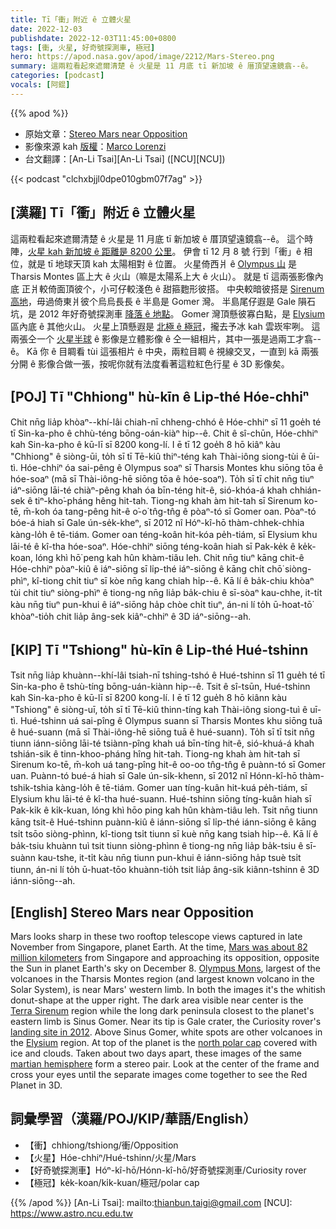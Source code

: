 ```yaml
---
title: Tī「衝」附近 ê 立體火星
date: 2022-12-03
publishdate: 2022-12-03T11:45:00+0800
tags: [衝, 火星, 好奇號探測車, 極冠]
hero: https://apod.nasa.gov/apod/image/2212/Mars-Stereo.png
summary: 這兩粒看起來遮爾清楚 ê 火星是 11 月底 tī 新加坡 ê 厝頂望遠鏡翕--ê。
categories: [podcast]
vocals: [阿錕]
---
```


{{% apod %}}

- 原始文章：[Stereo Mars near Opposition](https://apod.nasa.gov/apod/ap221203.html)
- 影像來源 kah [版權][copyright]：[Marco Lorenzi](https://www.glitteringlights.com/)
- 台文翻譯：[An-Li Tsai][An-Li Tsai] ([NCU][NCU])

{{< podcast "clchxbjjl0dpe010gbm07f7ag" >}}

## [漢羅] Tī「衝」附近 ê 立體火星
這兩粒看起來遮爾清楚 ê 火星是 11 月底 tī 新加坡 ê 厝頂望遠鏡翕--ê。
這个時陣，[火星 kah 新加坡 ê 距離是 8200 公里][Mars was about 82 million kilometers]。
伊會 tī 12 月 8 號 行到「衝」ê 相位，就是 tī 地球天頂 kah 太陽相對 ê 位置。
火星倚西爿 ê [Olympus 山][Olympus Mons] 是 Tharsis Montes 區上大 ê 火山（嘛是太陽系上大 ê 火山）。
就是 tī 這兩張影像內底 正爿較倚面頂彼个，小可仔較淺色 ê 甜箍麭形彼搭。
中央較暗彼搭是 [Sirenum 高地][Terra Sirenum]，毋過倚東爿彼个烏烏長長 ê 半島是 Gomer 灣。
半島尾仔遐是 Gale 隕石坑，是 2012 年好奇號探測車 [降落 ê 地點][landing site in 2012]。
Gomer 灣頂懸彼寡白點，是 [Elysium][Elysium] 區內底 ê 其他火山。
火星上頂懸遐是 [北極 ê 極冠][north polar cap]，攏去予冰 kah 雲崁牢咧。
這兩張仝一个 [火星半球][martian hemisphere] ê 影像是立體影像 ê 仝一組相片，其中一張是過兩工才翕--ê。
Kā 你 ê 目睭看 tùi 這張相片 ê 中央，兩粒目睭 ê 視線交叉，一直到 kā 兩張分開 ê 影像合做一張，按呢你就有法度看著這粒紅色行星 ê 3D 影像矣。

## [POJ] Tī "Chhiong" hù-kīn ê Li̍p-thé Hóe-chhiⁿ
Chit nn̄g lia̍p khòaⁿ--khí-lâi chiah-nī chheng-chhó ê Hóe-chhiⁿ sī 11 goe̍h té tī Sin-ka-pho ê chhù-téng bōng-oán-kiàⁿ hip--ê.
Chit ê sî-chūn, Hóe-chhiⁿ kah Sin-ka-pho ê kū-lī sī 8200 kong-lí.
I ē tī 12 goe̍h 8 hō kiâⁿ kàu "Chhiong" ê siòng-ūi, to̍h sī tī Tē-kiû thiⁿ-téng kah Thài-iông siong-tùi ê ūi-tì.
Hóe-chhiⁿ óa sai-pêng ê Olympus soaⁿ sī Tharsis Montes khu siōng tōa ê hóe-soaⁿ (mā sī Thài-iông-hē siōng tōa ê hóe-soaⁿ).
To̍h sī tī chit nn̄g tiuⁿ iáⁿ-siōng lāi-té chiàⁿ-pêng khah óa bīn-téng hit-ê, sió-khóa-á khah chhián-sek ê tiⁿ-kho͘-pháng hêng hit-tah.
Tiong-ng khah àm hit-tah sī Sirenum ko-tē, m̄-koh óa tang-pêng hit-ê o͘-o͘ tn̂g-tn̂g ê pòaⁿ-tó sī Gomer oan.
Pòaⁿ-tó bóe-á hiah sī Gale ún-se̍k-kheⁿ, sī 2012 nî Hóⁿ-kî-hō thàm-chhek-chhia kàng-lo̍h ê tē-tiám.
Gomer oan téng-koân hit-kóa pe̍h-tiám, sī Elysium khu lāi-té ê kî-tha hóe-soaⁿ.
Hóe-chhiⁿ siōng téng-koân hiah sī Pak-ke̍k ê ke̍k-koan, lóng khì hō͘ peng kah hûn khàm-tiâu leh.
Chit nn̄g tiuⁿ kāng chit-ê Hóe-chhiⁿ pòaⁿ-kiû ê iáⁿ-siōng sī li̍p-thé iáⁿ-siōng ê kāng chi̍t chō͘ siòng-phìⁿ, kî-tiong chi̍t tiuⁿ sī kòe nn̄g kang chiah hi̍p--ê.
Kā lí ê ba̍k-chiu khòaⁿ tùi chit tiuⁿ siòng-phìⁿ ê tiong-ng nn̄g lia̍p ba̍k-chiu ê sī-sòaⁿ kau-chhe, it-ti̍t kàu nn̄g tiuⁿ pun-khui ê iáⁿ-siōng ha̍p chòe chi̍t tiuⁿ, án-ni lí to̍h ū-hoat-tō͘ khòaⁿ-tio̍h chit lia̍p âng-sek kiâⁿ-chhiⁿ ê 3D iáⁿ-siōng--ah.

## [KIP] Tī "Tshiong" hù-kīn ê Li̍p-thé Hué-tshinn
Tsit nn̄g lia̍p khuànn--khí-lâi tsiah-nī tshing-tshó ê Hué-tshinn sī 11 gue̍h té tī Sin-ka-pho ê tshù-tíng bōng-uán-kiànn hip--ê.
Tsit ê sî-tsūn, Hué-tshinn kah Sin-ka-pho ê kū-lī sī 8200 kong-lí.
I ē tī 12 gue̍h 8 hō kiânn kàu "Tshiong" ê siòng-uī, to̍h sī tī Tē-kiû thinn-tíng kah Thài-iông siong-tuì ê uī-tì.
Hué-tshinn uá sai-pîng ê Olympus suann sī Tharsis Montes khu siōng tuā ê hué-suann (mā sī Thài-iông-hē siōng tuā ê hué-suann).
To̍h sī tī tsit nn̄g tiunn iánn-siōng lāi-té tsiànn-pîng khah uá bīn-tíng hit-ê, sió-khuá-á khah tshián-sik ê tinn-khoo-pháng hîng hit-tah.
Tiong-ng khah àm hit-tah sī Sirenum ko-tē, m̄-koh uá tang-pîng hit-ê oo-oo tn̂g-tn̂g ê puànn-tó sī Gomer uan.
Puànn-tó bué-á hiah sī Gale ún-si̍k-khenn, sī 2012 nî Hónn-kî-hō thàm-tshik-tshia kàng-lo̍h ê tē-tiám.
Gomer uan tíng-kuân hit-kuá pe̍h-tiám, sī Elysium khu lāi-té ê kî-tha hué-suann.
Hué-tshinn siōng tíng-kuân hiah sī Pak-ki̍k ê ki̍k-kuan, lóng khì hōo ping kah hûn khàm-tiâu leh.
Tsit nn̄g tiunn kāng tsit-ê Hué-tshinn puànn-kiû ê iánn-siōng sī li̍p-thé iánn-siōng ê kāng tsi̍t tsōo siòng-phìnn, kî-tiong tsi̍t tiunn sī kuè nn̄g kang tsiah hi̍p--ê.
Kā lí ê ba̍k-tsiu khuànn tuì tsit tiunn siòng-phìnn ê tiong-ng nn̄g lia̍p ba̍k-tsiu ê sī-suànn kau-tshe, it-ti̍t kàu nn̄g tiunn pun-khui ê iánn-siōng ha̍p tsuè tsi̍t tiunn, án-ni lí to̍h ū-huat-tōo khuànn-tio̍h tsit lia̍p âng-sik kiânn-tshinn ê 3D iánn-siōng--ah.

## [English] Stereo Mars near Opposition
Mars looks sharp in these two rooftop telescope views captured in late November from Singapore, planet Earth.
At the time, [Mars was about 82 million kilometers][Mars was about 82 million kilometers] from Singapore and approaching its opposition, opposite the Sun in planet Earth's sky on December 8.
[Olympus Mons][Olympus Mons], largest of the volcanoes in the Tharsis Montes region (and largest known volcano in the Solar System), is near Mars' western limb.
In both the images it's the whitish donut-shape at the upper right.
The dark area visible near center is the [Terra Sirenum][Terra Sirenum] region while the long dark peninsula closest to the planet's eastern limb is Sinus Gomer.
Near its tip is Gale crater, the Curiosity rover's [landing site in 2012][landing site in 2012].
Above Sinus Gomer, white spots are other volcanoes in the [Elysium][Elysium] region.
At top of the planet is the [north polar cap][north polar cap] covered with ice and clouds.
Taken about two days apart, these images of the same [martian hemisphere][martian hemisphere] form a stereo pair.
Look at the center of the frame and cross your eyes until the separate images come together to see the Red Planet in 3D.

  
## 詞彙學習（漢羅/POJ/KIP/華語/English）
- 【衝】chhiong/tshiong/衝/Opposition
- 【火星】Hóe-chhiⁿ/Hué-tshinn/火星/Mars
- 【好奇號探測車】Hóⁿ-kî-hō/Hónn-kî-hō/好奇號探測車/Curiosity rover
- 【極冠】ke̍k-koan/ki̍k-kuan/極冠/polar cap


{{% /apod %}}
[An-Li Tsai]: mailto:thianbun.taigi@gmail.com
[NCU]: https://www.astro.ncu.edu.tw

[copyright]: https://apod.nasa.gov/apod/fap/lib/about_apod.html#srapply
[License]: https://creativecommons.org/licenses/by/2.0/

[Mars was about 82 million kilometers]:https://earthsky.org/astronomy-essentials/why-is-mars-sometimes-bright-and-sometimes-faint/
[Olympus Mons]:https://mars.nasa.gov/gallery/atlas/olympus-mons.html
[Terra Sirenum]:https://www.nasa.gov/jpl/new-gully-channel-terra-sirenum-pia17958/
[landing site in 2012]:https://apod.nasa.gov/apod/ap120808.html
[Elysium]:https://mars.nasa.gov/resources/6056/elysium/
[north polar cap]:https://apod.nasa.gov/apod/ap171219.html
[martian hemisphere]:https://solarsystem.nasa.gov/planets/mars/overview/

